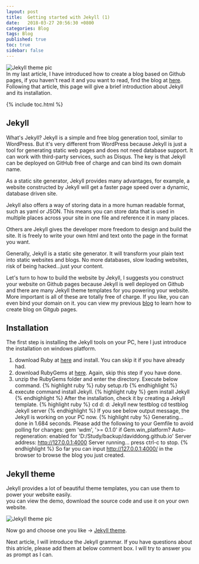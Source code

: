 ```yaml
---
layout: post
title:  Getting started with Jekyll (1)
date:   2018-03-27 20:56:30 +0800
categories: Blog
tags: Blog
published: true
toc: true
sidebar: false
---
```

![Jekyll theme pic]({{site.baseurl}}/assets/image/web-jekyll-1-cover.png)    
In my last article, I have introduced how to create a blog based on Github pages, if you haven't read it and you want to read, find the blog at [here]({{site.baseurl}}/web/github/2018/03/23/Github-github-blog.html). Following that article, this page will give a brief introduction about Jekyll and its installation.

{% include toc.html %}

## Jekyll
What's Jekyll?
Jekyll is a simple and free blog generation tool, similar to WordPress. But it's very different from WordPress because Jekyll is just a tool for generating static web pages and does not need database support. It can work with third-party services, such as Disqus. The key is that Jekyll can be deployed on GitHub free of charge and can bind its own domain name.

As a static site generator, Jekyll provides many advantages, for example, a website constructed by Jekyll will get a faster page speed over a dynamic, database driven site.

Jekyll also offers a way of storing data in a more human readable format, such as yaml or JSON. This means you can store data that is used in multiple places across your site in one file and reference it in many places.

Others are Jekyll gives the developer more freedom to design and build the site. It is freely to write your own html and text onto the page in the format you want.

Generally, Jekyll is a static site generator. It will transform your plain text into static websites and blogs. No more databases, slow loading websites, risk of being hacked…just your content.

Let's turn to how to build the website by Jekyll, I suggests you construct your website on Github pages because Jekyll is well deployed on Github and there are many Jekyll theme templates for you powering your website. More important is all of these are totally free of charge. If you like, you can even bind your domain on it. you can view my previous [blog]({{site.baseurl}}/web/github/2018/03/23/Others-github-blog.html) to learn how to create blog on Gitgub pages. 
## Installation
The first step is installing the Jekyll tools on your PC, here I just introduce the installation on windows platform.

1. download Ruby at [here](https://rubyinstaller.org/) and install. You can skip it if you have already had.
2. download RubyGems at [here](https://rubygems.org/pages/download). Again, skip this step if you have done.
3. unzip the RubyGems folder and enter the directory. Execute below command.
{% highlight ruby %}
ruby setup.rb
{% endhighlight %} 
4. execute command install Jekyll.
{% highlight ruby %}
gem install Jekyll
{% endhighlight %}
After the installation, check it by creating a Jekyll template.
{% highlight ruby %}
cd d:
d:
Jekyll new testblog
cd testblog
Jekyll server
{% endhighlight %}
If you see below output message, the Jekyll is working on your PC now.
{% highlight ruby %}
Generating...
    done in 1.684 seconds.
Please add the following to your Gemfile to avoid polling for changes:
    gem 'wdm', '>= 0.1.0' if Gem.win_platform?
Auto-regeneration: enabled for 'D:/Study/backup/daviddong.github.io'
    Server address: http://127.0.0.1:4000
Server running... press ctrl-c to stop.
{% endhighlight %}
So far you can input http://127.0.0.1:4000/ in the browser to browse the blog you just created.

## Jekyll theme
Jekyll provides a lot of beautiful theme templates, you can use them to power your website easily.<br> 
you can view the demo, download the source code and use it on your own website.

![Jekyll theme pic]({{site.baseurl}}/assets/image/web-jekyll-1-template.png)

Now go and choose one you like -> [Jekyll theme](http://jekyllthemes.org/).

Next article, I will introduce the Jekyll grammar. If you have questions about this atricle, please add them at below comment box. I will try to answer you as prompt as I can.

